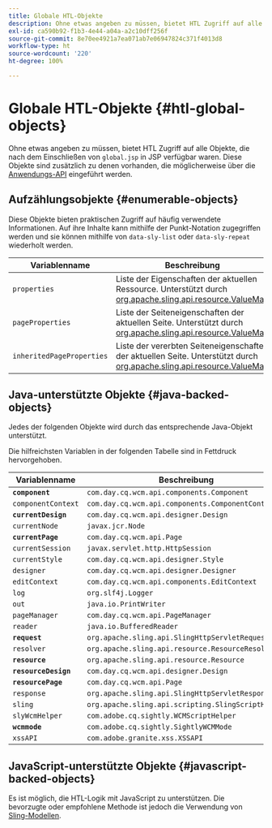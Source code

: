 ```yaml
---
title: Globale HTL-Objekte
description: Ohne etwas angeben zu müssen, bietet HTL Zugriff auf alle Objekte, die nach dem Einschließen von global.jsp in JSP verfügbar waren.
exl-id: ca590b92-f1b3-4e44-a04a-a2c10dff256f
source-git-commit: 8e70ee4921a7ea071ab7e06947824c371f4013d8
workflow-type: ht
source-wordcount: '220'
ht-degree: 100%

---
```


# Globale HTL-Objekte {#htl-global-objects}

Ohne etwas angeben zu müssen, bietet HTL Zugriff auf alle Objekte, die nach dem Einschließen von `global.jsp` in JSP verfügbar waren. Diese Objekte sind zusätzlich zu denen vorhanden, die möglicherweise über die [Anwendungs-API](use-api.md) eingeführt werden.

## Aufzählungsobjekte {#enumerable-objects}

Diese Objekte bieten praktischen Zugriff auf häufig verwendete Informationen. Auf ihre Inhalte kann mithilfe der Punkt-Notation zugegriffen werden und sie können mithilfe von `data-sly-list` oder `data-sly-repeat` wiederholt werden.

| Variablenname | Beschreibung |
|--- |--- |
| `properties` | Liste der Eigenschaften der aktuellen Ressource. Unterstützt durch [org.apache.sling.api.resource.ValueMap](https://helpx.adobe.com/de/experience-manager/6-5/sites/developing/using/reference-materials/javadoc/org/apache/sling/api/resource/ValueMap.html) |
| `pageProperties` | Liste der Seiteneigenschaften der aktuellen Seite. Unterstützt durch [org.apache.sling.api.resource.ValueMap](https://helpx.adobe.com/de/experience-manager/6-5/sites/developing/using/reference-materials/javadoc/org/apache/sling/api/resource/ValueMap.html) |
| `inheritedPageProperties` | Liste der vererbten Seiteneigenschaften der aktuellen Seite. Unterstützt durch [org.apache.sling.api.resource.ValueMap](https://helpx.adobe.com/de/experience-manager/6-5/sites/developing/using/reference-materials/javadoc/org/apache/sling/api/resource/ValueMap.html) |

## Java-unterstützte Objekte {#java-backed-objects}

Jedes der folgenden Objekte wird durch das entsprechende Java-Objekt unterstützt.

Die hilfreichsten Variablen in der folgenden Tabelle sind in Fettdruck hervorgehoben.

| Variablenname | Beschreibung |
|---|---|
| **`component`** | `com.day.cq.wcm.api.components.Component` |
| `componentContext` | `com.day.cq.wcm.api.components.ComponentContext` |
| **`currentDesign`** | `com.day.cq.wcm.api.designer.Design` |
| `currentNode` | `javax.jcr.Node` |
| **`currentPage`** | `com.day.cq.wcm.api.Page` |
| `currentSession` | `javax.servlet.http.HttpSession` |
| `currentStyle` | `com.day.cq.wcm.api.designer.Style` |
| `designer` | `com.day.cq.wcm.api.designer.Designer` |
| `editContext` | `com.day.cq.wcm.api.components.EditContext` |
| `log` | `org.slf4j.Logger` |
| `out` | `java.io.PrintWriter` |
| `pageManager` | `com.day.cq.wcm.api.PageManager` |
| `reader` | `java.io.BufferedReader` |
| **`request`** | `org.apache.sling.api.SlingHttpServletRequest` |
| `resolver` | `org.apache.sling.api.resource.ResourceResolver` |
| **`resource`** | `org.apache.sling.api.resource.Resource` |
| **`resourceDesign`** | `com.day.cq.wcm.api.designer.Design` |
| **`resourcePage`** | `com.day.cq.wcm.api.Page` |
| `response` | `org.apache.sling.api.SlingHttpServletResponse` |
| `sling` | `org.apache.sling.api.scripting.SlingScriptHelper` |
| `slyWcmHelper` | `com.adobe.cq.sightly.WCMScriptHelper` |
| **`wcmmode`** | `com.adobe.cq.sightly.SightlyWCMMode` |
| `xssAPI` | `com.adobe.granite.xss.XSSAPI` |

## JavaScript-unterstützte Objekte {#javascript-backed-objects}

Es ist möglich, die HTL-Logik mit JavaScript zu unterstützen. Die bevorzugte oder empfohlene Methode ist jedoch die Verwendung von [Sling-Modellen](https://sling.apache.org/documentation/bundles/models.html).

<!-- 

Comment Type: draft

<p> </p> 
<p>JS-specific context variables: These supply access to asynchronous implementations of all the Java objects listed below). To write HTL code that is portable to granite.js, you must use the variables provided by aem and sly, not the native Java variables.</p> 
<ul> 
 <li>wcm
  <ul> 
   <li>currentPage</li> 
   <li>nativePage: [com.day.cq.wcm.apiPage]</li> 
   <li>properties: {<i>enumerable</i>}</li> 
  </ul> </li> 
 <li>granite
  <ul> 
   <li>request
    <ul> 
     <li>parameters: {<i>enumerable</i>}</li> 
     <li>nativeRequest: [org.apache.sling.scripting.core.impl.helper.OnDemandReaderRequest]</li> 
     <li>pathInfo
      <ul> 
       <li>nativePathInfo: [SlingRequestPathInfo: path='/content/geometrixx/en/jcr:content/par/text', selectorString='null', extension='html', suffix='null']</li> 
      </ul> </li> 
    </ul> </li> 
   <li>resource
    <ul> 
     <li>nativeResource: [Paragraph, path=/content/geometrixx/en/jcr:content/par/text, type=wcm/foundation/components/text, cssClass=default, column=0/0, diffInfo=[null], resource=[JcrNodeResource, type=wcm/foundation/components/text, superType=null, path=/content/geometrixx/en/jcr:content/par/text]]</li> 
     <li>path: "/content/geometrixx/en/jcr:content/par/text"</li> 
     <li>properties: {sling:resourceType,jcr:created,jcr:lastModified,jcr:createdBy, textIsRich,jcr:lastModifiedBy,jcr:primaryType}</li> 
    </ul> </li> 
   <li>properties: {sling:resourceType,jcr:created,jcr:lastModified,jcr:createdBy, textIsRich,jcr:lastModifiedBy,jcr:primaryType}</li> 
  </ul> </li> 
</ul> 
<p>JS specific non-HTL related variables. Present due to JS-implementation. Generally not used in templating:</p> 
<ul> 
 <li>console: JS Object</li> 
 <li>exports: JS Object</li> 
 <li>module: JS Object</li> 
 <li>setImmediate: JS Function</li> 
 <li>setTimeout: JS Function</li> 
 <li>use: JS Function</li> 
</ul>
-->
